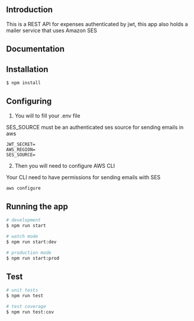 ## Introduction
This is a REST API for expenses authenticated by jwt, this app also holds a mailer service that uses Amazon SES

## Documentation


## Installation

```bash
$ npm install
```

## Configuring

1. You will to fill your .env file

SES_SOURCE must be an authenticated ses source for sending emails in aws

```
JWT_SECRET=
AWS_REGION=
SES_SOURCE=
```
2. Then you will need to configure AWS CLI

Your CLI need to have permissions for sending emails with SES


```bash
aws configure
```

## Running the app

```bash
# development
$ npm run start

# watch mode
$ npm run start:dev

# production mode
$ npm run start:prod
```

## Test

```bash
# unit tests
$ npm run test

# test coverage
$ npm run test:cov
```
